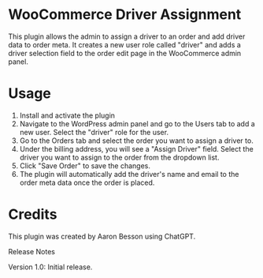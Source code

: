 # WooCommerce Driver Assignment

This plugin allows the admin to assign a driver to an order and add driver data to order meta. It creates a new user role called "driver" and adds a driver selection field to the order edit page in the WooCommerce admin panel.

# Usage

1. Install and activate the plugin
2. Navigate to the WordPress admin panel and go to the Users tab to add a new user. Select the "driver" role for the user.
3. Go to the Orders tab and select the order you want to assign a driver to.
4. Under the billing address, you will see a "Assign Driver" field. Select the driver you want to assign to the order from the dropdown list.
4. Click "Save Order" to save the changes.
6. The plugin will automatically add the driver's name and email to the order meta data once the order is placed.

# Credits

This plugin was created by Aaron Besson using ChatGPT.

Release Notes

Version 1.0: Initial release.
